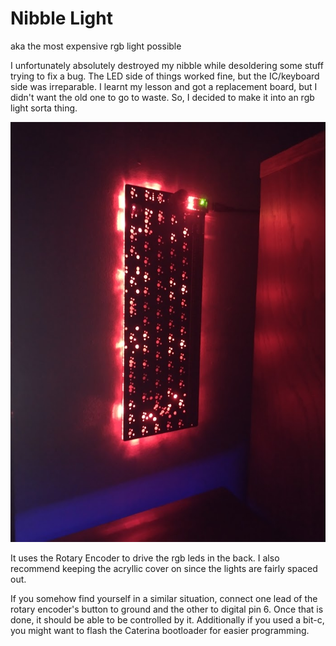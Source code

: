 # Nibble Light

aka the most expensive rgb light possible

I unfortunately absolutely destroyed my nibble while desoldering some stuff trying to fix a bug. The LED side of things worked fine, but the IC/keyboard side was irreparable. I learnt my lesson and got a replacement board, but I didn't want the old one to go to waste. So, I decided to make it into an rgb light sorta thing.

![example image](/image.jpg)

It uses the Rotary Encoder to drive the rgb leds in the back. I also recommend keeping the acryllic cover on since the lights are fairly spaced out.

If you somehow find yourself in a similar situation, connect one lead of the rotary encoder's button to ground and the other to digital pin 6. Once that is done, it should be able to be controlled by it. Additionally if you used a bit-c, you might want to flash the Caterina bootloader for easier programming.
